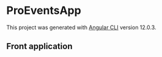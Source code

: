 # ProEventsApp

This project was generated with [Angular CLI](https://github.com/angular/angular-cli) version 12.0.3.
## Front application
